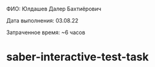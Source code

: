 ФИО: Юлдашев Далер Бахтиёрович

Дата выполнения: 03.08.22

Затраченное время: ~6 часов
# saber-interactive-test-task
